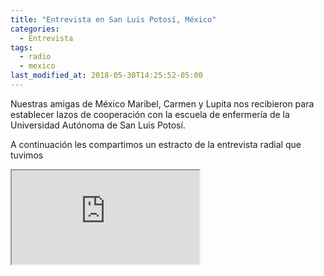 ```yaml
---
title: "Entrevista en San Luis Potosí, México"
categories:
  - Entrevista
tags:
  - radio
  - mexico
last_modified_at: 2018-05-30T14:25:52-05:00
---
```


Nuestras amigas de México Maribel, Carmen y Lupita nos recibieron para establecer lazos de cooperación con la escuela de enfermería de la Universidad Autónoma de San Luis Potosí. 

A continuación les compartimos un estracto de la entrevista radial que tuvimos 

<!-- 16:9 aspect ratio -->
<div class="embed-responsive embed-responsive-16by9">
  <iframe class="embed-responsive-item" src="https://www.youtube.com/embed/zODw8CTOR58"></iframe>
</div>